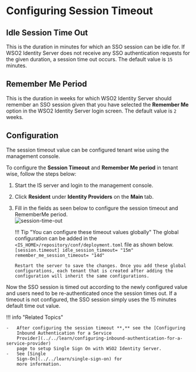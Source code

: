 # Configuring Session Timeout

## Idle Session Time Out

This is the duration in minutes for which an SSO session can be idle
for. If WSO2 Identity Server does not receive any SSO authentication
requests for the given duration, a session time out occurs. The default
value is `15` minutes.

## Remember Me Period
This is the duration in weeks for which WSO2 Identity Server should
remember an SSO session given that you have selected the **Remember Me**
option in the WSO2 Identity Server login screen. The default value is
`2` weeks.

## Configuration
The session timeout value can be configured tenant wise using the
management console.

To configure the **Session Timeout** and **Remember Me period** in tenant
wise, follow the steps below:

1.  Start the IS server and login to the management console.
2.  Click **Resident** under **Identity Providers** on the **Main** tab.
3.  Fill in the fields as seen below to configure the session timeout
    and RememberMe period.  
    ![session-time-out](../assets/img/using-wso2-identity-server/session-time-out.png) 
    
    !!! Tip "You can configure these timeout values globally" 
        The global configuration can be added in the
        `<IS_HOME>/repository/conf/deployment.toml` file as shown below.
        ```
          [session.timeout]
          idle_session_timeout= "15m"
          remember_me_session_timeout= "14d"
        ```
    
        Restart the server to save the changes. Once you add these global configurations, each tenant that is created after adding the configuration will inherit the same configurations.

Now the SSO session is timed out according to the newly configured value
and users need to be re-authenticated once the session times out. If a
timeout is not configured, the SSO session simply uses the 15 minutes
default time out value.

!!! info "Related Topics"

    -   After configuring the session timeout **,** see the [Configuring
        Inbound Authentication for a Service
        Provider](../../learn/configuring-inbound-authentication-for-a-service-provider)
        page to setup Single Sign On with WSO2 Identity Server.
    -   See [Single
        Sign-On](../../learn/single-sign-on) for
        more information.
